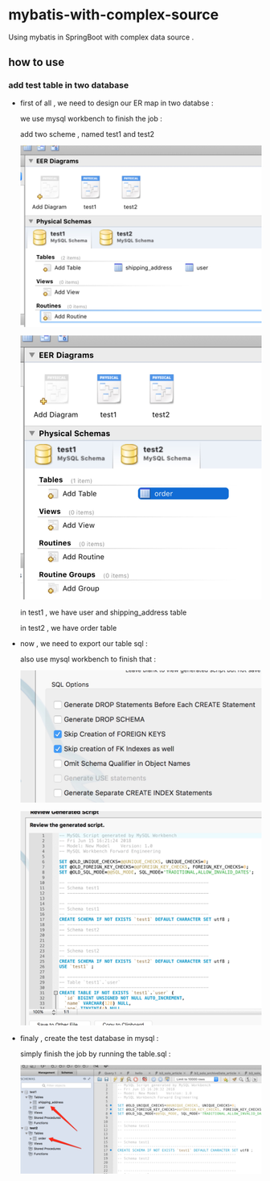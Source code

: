 # mybatis-with-complex-source
Using mybatis in SpringBoot with complex data source .

## how to use 

### add test table in two database

* first of all , we need to design our ER map in two databse : 

    we use mysql workbench to finish the job :
    
    add two scheme , named test1 and test2
    
    ![1.jpg](https://github.com/liumapp/mybatis-with-complex-source/blob/master/pic/1.jpg)
    
    ![2.jpg](https://github.com/liumapp/mybatis-with-complex-source/blob/master/pic/2.jpg) 
    
    in test1 , we have user and shipping_address table 
    
    in test2 , we have order table 
    
* now , we need to export our table sql :

    also use mysql workbench to finish that :

    ![3.jpg](https://github.com/liumapp/mybatis-with-complex-source/blob/master/pic/3.jpg)
    
    ![4.jpg](https://github.com/liumapp/mybatis-with-complex-source/blob/master/pic/4.jpg)    
 
* finaly , create the test database in mysql :

    simply finish the job by running the table.sql :
    
    ![5.jpg](https://github.com/liumapp/mybatis-with-complex-source/blob/master/pic/5.jpg)
    
     